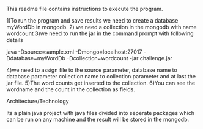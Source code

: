 This readme file contains instructions to execute the program.

1)To run the program and save results we need to create a database myWordDb in mongodb.
2) we need a collection in the mongodb with name wordcount
3)we need to run the jar in the command prompt with following details

java -Dsource=sample.xml -Dmongo=localhost:27017 -Ddatabase=myWordDb -Dcollection=wordcount -jar challenge.jar

4)we need to assign file to the source parameter, database name to database parameter
collection name to collection parameter and at last the jar file.
5)The word counts get inserted to the collection.
6)You can see the wordname and the count in the collection as fields.

Architecture/Technology


Its a plain java project with java files divided into seperate packages which can be run on any machine and the result 
will be stored in the mongodb.
